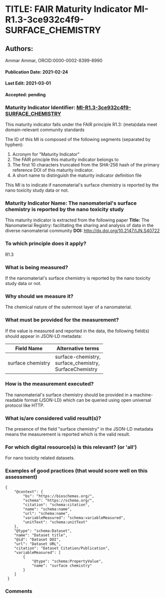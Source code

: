 # TITLE: FAIR Maturity Indicator MI-R1.3-3ce932c4f9-SURFACE_CHEMISTRY

## Authors: 
Ammar Ammar, ORCID:0000-0002-8399-8990

#### Publication Date: 2021-02-24
#### Last Edit: 2021-03-01
#### Accepted: pending

### Maturity Indicator Identifier: [MI-R1.3-3ce932c4f9-SURFACE_CHEMISTRY](https://w3id.org/fair/maturity_indicator/terms/Gen2/MI-R1.3-3ce932c4f9-SURFACE_CHEMISTRY)

This maturity indicator falls under the FAIR principle R1.3:
(meta)data meet domain-relevant community standards

The ID of this MI is composed of the following segments (separated by hyphen):
1. Acronym for "Maturity Indicator"
1. The FAIR principle this maturity indicator belongs to
1. The first 10 characters truncated from the SHA-256 hash of the primary reference DOI of this maturity indicator.
1. A short name to distinguish the maturity indicator definition file

This MI is to indicate if nanomaterial's surface chemistry is reported by the nano toxicity study data or not.

### Maturity Indicator Name:  The nanomaterial's surface chemistry is reported by the nano toxicity study

This maturity indicator is extracted from the following paper 
**Title:** The Nanomaterial Registry: facilitating the sharing and analysis of data in the diverse nanomaterial community
**DOI:** http://dx.doi.org/10.2147/IJN.S40722

### To which principle does it apply?  
R1.3

### What is being measured?
If the nanomaterial's surface chemistry is reported by the nano toxicity study data or not.

### Why should we measure it?
The chemical nature of the outermost layer of a nanomaterial.

### What must be provided for the measurement?
If the value is measured and reported in the data, the following field(s) should appear in JSON-LD metadata: 

| Field Name        | Alternative terms                                             |
| ----------------- | ------------------------------------------------------------- |
| surface chemistry | surface-chemistry,<br>surface_chemistry,<br>SurfaceChemistry  |

### How is the measurement executed?
The nanomaterial's surface chemistry should be provided in a machine-readable format (JSON-LD) which can be queried using open universal protocol like HTTP.

### What is/are considered valid result(s)?
The presence of the field "surface chemistry" in the JSON-LD metadata means the measurement is reported which is the valid result.

### For which digital resource(s) is this relevant? (or 'all')
For nano toxicity related datasets.  

### Examples of good practices (that would score well on this assessment)
```{json}
{
 	"@context": {
 		"bs": "https://bioschemas.org/",
 		"schema": "https://schema.org/",
 		"citation": "schema:citation",
 		"name": "schema:name",
 		"url": "schema:name",
 		"variableMeasured": "schema:variableMeasured",
 		"unitText": "schema:unitText"
 	},
 	"@type": "schema:Dataset",
 	"name": "Dataset title",
 	"@id": "Dataset DOI",
 	"url": "Dataset URL",
 	"citation": "Dataset Citation/Publication",
 	"variableMeasured": [
 		{
 			"@type": "schema:PropertyValue",
 			"name": "surface chemistry"
 		}
 	]
 }
```

### Comments

